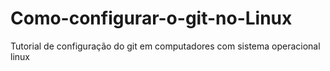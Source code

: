 # Como-configurar-o-git-no-Linux
Tutorial de configuração do git em computadores com sistema operacional linux 

